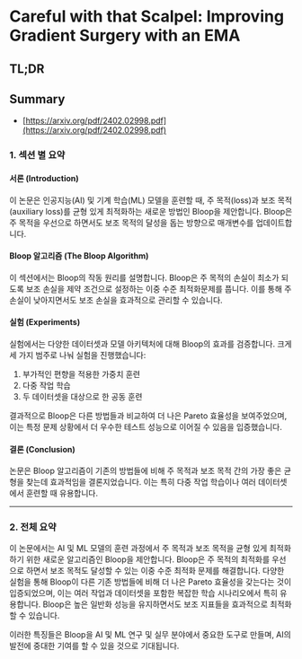 # Careful with that Scalpel: Improving Gradient Surgery with an EMA
## TL;DR
## Summary
- [https://arxiv.org/pdf/2402.02998.pdf](https://arxiv.org/pdf/2402.02998.pdf)

### 1. 섹션 별 요약

#### 서론 (Introduction)
이 논문은 인공지능(AI) 및 기계 학습(ML) 모델을 훈련할 때, 주 목적(loss)과 보조 목적(auxiliary loss)를 균형 있게 최적화하는 새로운 방법인 Bloop을 제안합니다. Bloop은 주 목적을 우선으로 하면서도 보조 목적의 달성을 돕는 방향으로 매개변수를 업데이트합니다.

#### Bloop 알고리즘 (The Bloop Algorithm)
이 섹션에서는 Bloop의 작동 원리를 설명합니다. Bloop은 주 목적의 손실이 최소가 되도록 보조 손실을 제약 조건으로 설정하는 이중 수준 최적화문제를 풉니다. 이를 통해 주 손실이 낮아지면서도 보조 손실을 효과적으로 관리할 수 있습니다.

#### 실험 (Experiments)
실험에서는 다양한 데이터셋과 모델 아키텍처에 대해 Bloop의 효과를 검증합니다. 크게 세 가지 범주로 나눠 실험을 진행했습니다:
1. 부가적인 편향을 적용한 가중치 훈련
2. 다중 작업 학습
3. 두 데이터셋을 대상으로 한 공동 훈련

결과적으로 Bloop은 다른 방법들과 비교하여 더 나은 Pareto 효율성을 보여주었으며, 이는 특정 문제 상황에서 더 우수한 테스트 성능으로 이어질 수 있음을 입증했습니다.

#### 결론 (Conclusion)
논문은 Bloop 알고리즘이 기존의 방법들에 비해 주 목적과 보조 목적 간의 가장 좋은 균형을 찾는데 효과적임을 결론지었습니다. 이는 특히 다중 작업 학습이나 여러 데이터셋에서 훈련할 때 유용합니다.

---

### 2. 전체 요약

이 논문에서는 AI 및 ML 모델의 훈련 과정에서 주 목적과 보조 목적을 균형 있게 최적화하기 위한 새로운 알고리즘인 Bloop을 제안합니다. Bloop은 주 목적의 최적화를 우선으로 하면서 보조 목적도 달성할 수 있는 이중 수준 최적화 문제를 해결합니다. 다양한 실험을 통해 Bloop이 다른 기존 방법들에 비해 더 나은 Pareto 효율성을 갖는다는 것이 입증되었으며, 이는 여러 작업과 데이터셋을 포함한 복잡한 학습 시나리오에서 특히 유용합니다. Bloop은 높은 일반화 성능을 유지하면서도 보조 지표들을 효과적으로 최적화할 수 있습니다.

이러한 특징들은 Bloop을 AI 및 ML 연구 및 실무 분야에서 중요한 도구로 만들며, AI의 발전에 중대한 기여를 할 수 있을 것으로 기대됩니다.